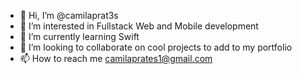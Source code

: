 - 👋 Hi, I’m @camilaprat3s
- 👀 I’m interested in Fullstack Web and Mobile development
- 🌱 I’m currently learning Swift
- 💞️ I’m looking to collaborate on cool projects to add to my portfolio
- 📫 How to reach me camilaprates1@gmail.com

<!---
camilaprat3s/camilaprat3s is a ✨ special ✨ repository because its `README.md` (this file) appears on your GitHub profile.
You can click the Preview link to take a look at your changes.
--->
